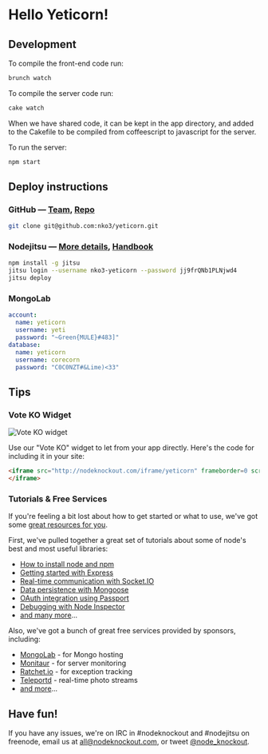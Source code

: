 # Hello Yeticorn!

## Development

To compile the front-end code run:

~~~sh
brunch watch
~~~

To compile the server code run:

~~~sh
cake watch
~~~

When we have shared code, it can be kept in the app directory, and added to the Cakefile to be compiled from coffeescript to javascript for the server.

To run the server:

~~~sh
npm start
~~~

## Deploy instructions

### GitHub — [Team][2], [Repo][3]

~~~sh
git clone git@github.com:nko3/yeticorn.git
~~~

### Nodejitsu — [More details][5], [Handbook][4]

~~~sh
npm install -g jitsu
jitsu login --username nko3-yeticorn --password jj9frQNb1PLNjwd4
jitsu deploy
~~~

### MongoLab

~~~yaml
account:
  name: yeticorn
  username: yeti
  password: "~Green{MULE}#483]"
database:
  name: yeticorn
  username: corecorn
  password: "C0C0NZT#&Lime)<33"
~~~

## Tips

### Vote KO Widget

![Vote KO widget](http://f.cl.ly/items/1n3g0W0F0G3V0i0d0321/Screen%20Shot%202012-11-04%20at%2010.01.36%20AM.png)

Use our "Vote KO" widget to let from your app directly. Here's the code for
including it in your site:

~~~html
<iframe src="http://nodeknockout.com/iframe/yeticorn" frameborder=0 scrolling=no allowtransparency=true width=115 height=25>
</iframe>
~~~

### Tutorials & Free Services

If you're feeling a bit lost about how to get started or what to use, we've
got some [great resources for you](http://nodeknockout.com/resources).

First, we've pulled together a great set of tutorials about some of node's
best and most useful libraries:

* [How to install node and npm](http://blog.nodeknockout.com/post/33857791331/how-to-install-node-npm)
* [Getting started with Express](http://blog.nodeknockout.com/post/34180474119/getting-started-with-express)
* [Real-time communication with Socket.IO](http://blog.nodeknockout.com/post/34243127010/knocking-out-socket-io)
* [Data persistence with Mongoose](http://blog.nodeknockout.com/post/34302423628/getting-started-with-mongoose)
* [OAuth integration using Passport](http://blog.nodeknockout.com/post/34765538605/getting-started-with-passport)
* [Debugging with Node Inspector](http://blog.nodeknockout.com/post/34843655876/debugging-with-node-inspector)
* [and many more](http://nodeknockout.com/resources#tutorials)&hellip;

Also, we've got a bunch of great free services provided by sponsors,
including:

* [MongoLab](http://nodeknockout.com/resources#mongolab) - for Mongo hosting
* [Monitaur](http://nodeknockout.com/resources#monitaur) - for server monitoring
* [Ratchet.io](http://nodeknockout.com/resources#ratchetio) - for exception tracking
* [Teleportd](http://nodeknockout.com/resources#teleportd) - real-time photo streams
* [and more](http://nodeknockout.com/resources#tutorials)&hellip;

## Have fun!

If you have any issues, we're on IRC in #nodeknockout and #nodejitsu on
freenode, email us at <all@nodeknockout.com>, or tweet
[@node_knockout](https://twitter.com/node_knockout).

[2]: https://github.com/organizations/nko3/teams/280943
[3]: https://github.com/nko3/yeticorn
[4]: http://handbook.jit.su
[5]: http://blog.nodeknockout.com/post/35279199042/introduction-to-jitsu-deployment
